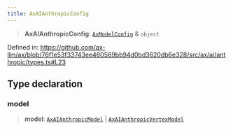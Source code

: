 ```yaml
---
title: AxAIAnthropicConfig
---
```


> **AxAIAnthropicConfig**: [`AxModelConfig`](/api/#03-apidocs/typealiasaxmodelconfig) & `object`

Defined in: https://github.com/ax-llm/ax/blob/76f1e53f33743ee460569bb94d0bd3620db6e328/src/ax/ai/anthropic/types.ts#L23

## Type declaration

### model

> **model**: [`AxAIAnthropicModel`](/api/#03-apidocs/enumerationaxaianthropicmodel) \| [`AxAIAnthropicVertexModel`](/api/#03-apidocs/enumerationaxaianthropicvertexmodel)
